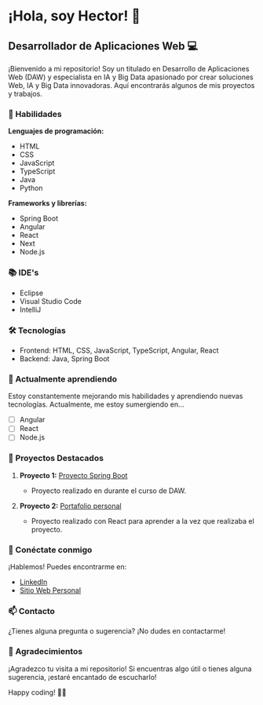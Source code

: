 # ¡Hola, soy Hector! 👋

## Desarrollador de Aplicaciones Web 💻

¡Bienvenido a mi repositorio! Soy un titulado en Desarrollo de Aplicaciones Web (DAW) y especialista en IA y Big Data apasionado por crear soluciones Web, IA y Big Data innovadoras. Aquí encontrarás algunos de mis proyectos y trabajos.

### 🚀 Habilidades

**Lenguajes de programación:**
- HTML  
- CSS  
- JavaScript
- TypeScript  
- Java  
- Python  

**Frameworks y librerías:**
- Spring Boot  
- Angular  
- React
- Next
- Node.js

### 📚 IDE's
- Eclipse  
- Visual Studio Code  
- IntelliJ  


### 🛠️ Tecnologías

- Frontend: HTML, CSS, JavaScript, TypeScript, Angular, React
- Backend: Java, Spring Boot

### 🌱 Actualmente aprendiendo

Estoy constantemente mejorando mis habilidades y aprendiendo nuevas tecnologías. Actualmente, me estoy sumergiendo en...

- [ ] Angular
- [ ] React
- [ ] Node.js

### 📂 Proyectos Destacados

1. **Proyecto 1:** [Proyecto Spring Boot](https://github.com/Haktor23/ActividadDWES_futbol_mysql)
   - Proyecto realizado en durante el curso de DAW.
     
1. **Proyecto 2:** [Portafolio personal](https://github.com/Haktor23/Portafolio_Personal)
   - Proyecto realizado con React para aprender a la vez que realizaba el proyecto.


### 🤝 Conéctate conmigo

¡Hablemos! Puedes encontrarme en:

- [LinkedIn](https://www.linkedin.com/in/hector-burgos-mart%C3%AD-39ab182b0/)
- [Sitio Web Personal](https://hectorbm-portfolio.vercel.app/)

### 📫 Contacto

¿Tienes alguna pregunta o sugerencia? ¡No dudes en contactarme!

### 🙏 Agradecimientos

¡Agradezco tu visita a mi repositorio! Si encuentras algo útil o tienes alguna sugerencia, ¡estaré encantado de escucharlo!

Happy coding! 👨‍💻
